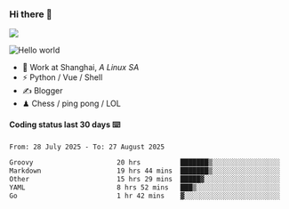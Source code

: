 ### Hi there 👋
![](https://komarev.com/ghpvc/?username=Xuhandsome)


<img src="https://github-readme-stats.vercel.app/api?username=XuHandsome&show_icons=true&theme=merko" alt="Hello world">

<br/>

- 🍻  Work at Shanghai, _A Linux SA_
- ⚡  Python / Vue / Shell
- ✍️  Blogger
- ♟  Chess / ping pong / LOL

#### Coding status last 30 days ⌨️

<!--START_SECTION:waka-->

```txt
From: 28 July 2025 - To: 27 August 2025

Groovy                     20 hrs          ███████▒░░░░░░░░░░░░░░░░░   29.79 %
Markdown                   19 hrs 44 mins  ███████▒░░░░░░░░░░░░░░░░░   29.39 %
Other                      15 hrs 29 mins  █████▓░░░░░░░░░░░░░░░░░░░   23.07 %
YAML                       8 hrs 52 mins   ███▒░░░░░░░░░░░░░░░░░░░░░   13.21 %
Go                         1 hr 42 mins    ▓░░░░░░░░░░░░░░░░░░░░░░░░   02.54 %
```

<!--END_SECTION:waka-->
